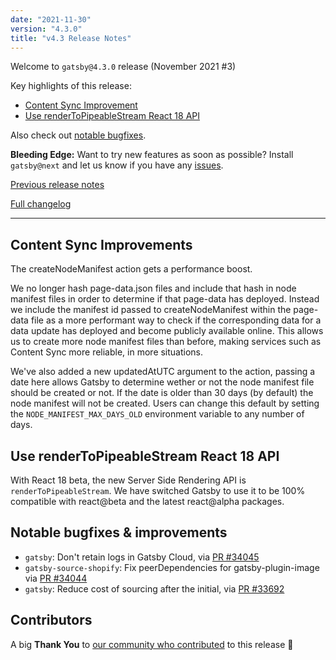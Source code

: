 ```yaml
---
date: "2021-11-30"
version: "4.3.0"
title: "v4.3 Release Notes"
---
```


Welcome to `gatsby@4.3.0` release (November 2021 #3)

Key highlights of this release:

- [Content Sync Improvement](#content-sync-improvements)
- [Use renderToPipeableStream React 18 API](#use-renderToPipeableStream-react-18-API)

Also check out [notable bugfixes](#notable-bugfixes--improvements).

**Bleeding Edge:** Want to try new features as soon as possible? Install `gatsby@next` and let us know
if you have any [issues](https://github.com/gatsbyjs/gatsby/issues).

[Previous release notes](/docs/reference/release-notes/v4.2)

[Full changelog](https://github.com/gatsbyjs/gatsby/compare/gatsby@4.3.0-next.0...gatsby@4.3.0)

---

## Content Sync Improvements

The createNodeManifest action gets a performance boost.

We no longer hash page-data.json files and include that hash in node manifest files in order to determine if that page-data has deployed. Instead we include the manifest id passed to createNodeManifest within the page-data file as a more performant way to check if the corresponding data for a data update has deployed and become publicly available online. This allows us to create more node manifest files than before, making services such as Content Sync more reliable, in more situations.

We've also added a new updatedAtUTC argument to the action, passing a date here allows Gatsby to determine wether or not the node manifest file should be created or not. If the date is older than 30 days (by default) the node manifest will not be created. Users can change this default by setting the `NODE_MANIFEST_MAX_DAYS_OLD` environment variable to any number of days. 

## Use renderToPipeableStream React 18 API

With React 18 beta, the new Server Side Rendering API is `renderToPipeableStream`. We have switched Gatsby to use it to be 100% compatible with react@beta and the latest react@alpha packages.

## Notable bugfixes & improvements

- `gatsby`: Don't retain logs in Gatsby Cloud, via [PR #34045](https://github.com/gatsbyjs/gatsby/pull/34045)
- `gatsby-source-shopify`: Fix peerDependencies for gatsby-plugin-image via [PR #34044](https://github.com/gatsbyjs/gatsby/pull/34044)
- `gatsby`: Reduce cost of sourcing after the initial, via [PR #33692](https://github.com/gatsbyjs/gatsby/pull/33692)

## Contributors

A big **Thank You** to [our community who contributed](https://github.com/gatsbyjs/gatsby/compare/gatsby@4.3.0-next.0...gatsby@4.32.0) to this release 💜
